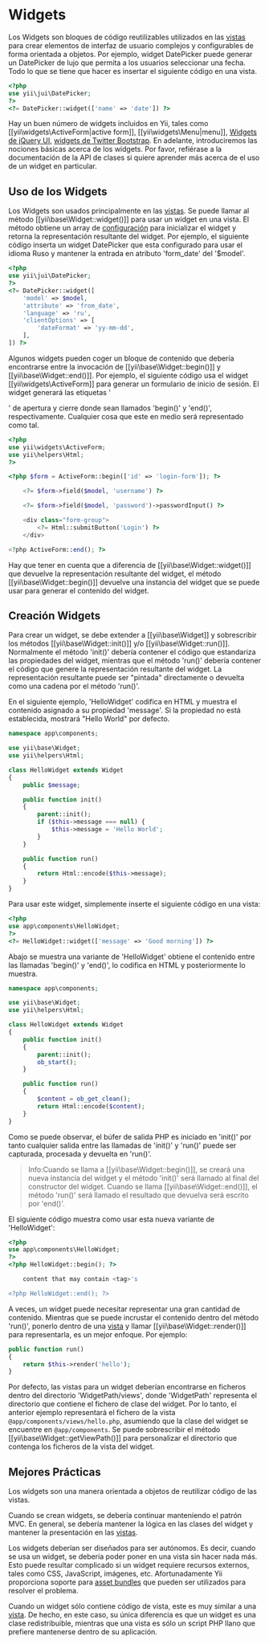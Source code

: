 ﻿Widgets
=======

Los Widgets son bloques de código reutilizables utilizados en las [vistas](structure-views.md) para crear elementos de 
interfaz de usuario complejos y configurables de forma orientada a objetos. Por ejemplo, widget DatePicker puede 
generar un DatePicker de lujo que permita a los usuarios seleccionar una fecha. Todo lo que se tiene que hacer es 
insertar el siguiente código en una vista.

```php
<?php
use yii\jui\DatePicker;
?>
<?= DatePicker::widget(['name' => 'date']) ?>
```

Hay un buen número de widgets incluidos en Yii, tales como [[yii\widgets\ActiveForm|active form]], 
[[yii\widgets\Menu|menu]], [Widgets de jQuery UI](widget-jui.md), [widgets de Twitter Bootstrap](widget-bootstrap.md). 
En adelante, introduciremos las nociones básicas acerca de los widgets. Por favor, refiérase a la documentación de la 
API de clases si quiere aprender más acerca de el uso de un widget en particular.

## Uso de los Widgets <span id="using-widgets"></span>

Los Widgets son usados principalmente en las [vistas](structure-views.md). Se puede llamar al método 
[[yii\base\Widget::widget()]] para usar un widget en una vista. El método obtiene un array de 
[configuración](concept-configurations.md) para inicializar el widget y retorna la representación resultante del 
widget. Por ejemplo, el siguiente código inserta un widget DatePicker que esta configurado para usar el idioma Ruso y 
mantener la entrada en atributo 'form_date' del '$model'.

```php
<?php
use yii\jui\DatePicker;
?>
<?= DatePicker::widget([
    'model' => $model,
    'attribute' => 'from_date',
    'language' => 'ru',
    'clientOptions' => [
        'dateFormat' => 'yy-mm-dd',
    ],
]) ?>
```

Algunos widgets pueden coger un bloque de contenido que debería encontrarse entre la invocación de 
[[yii\base\Widget::begin()]] y [[yii\base\Widget::end()]]. Por ejemplo, el siguiente código usa el widget 
[[yii\widgets\ActiveForm]] para generar un formulario de inicio de sesión. El widget generará las etiquetas '<form>' 
de apertura y cierre donde sean llamados 'begin()' y 'end()', respectivamente. Cualquier cosa que este en medio será 
representado como tal.

```php
<?php
use yii\widgets\ActiveForm;
use yii\helpers\Html;
?>

<?php $form = ActiveForm::begin(['id' => 'login-form']); ?>

    <?= $form->field($model, 'username') ?>

    <?= $form->field($model, 'password')->passwordInput() ?>

    <div class="form-group">
        <?= Html::submitButton('Login') ?>
    </div>

<?php ActiveForm::end(); ?>
```

Hay que tener en cuenta que a diferencia de [[yii\base\Widget::widget()]] que devuelve la representación resultante 
del widget, el método [[yii\base\Widget::begin()]] devuelve una instancia del widget que se puede usar para generar el 
contenido del widget.

## Creación Widgets <span id="creating-widgets"></span>

Para crear un widget, se debe extender a [[yii\base\Widget]] y sobrescribir los métodos [[yii\base\Widget::init()]] 
y/o [[yii\base\Widget::run()]]. Normalmente el método 'init()' debería contener el código que estandariza las 
propiedades del widget, mientras que el método 'run()' debería contener el código que genere la representación 
resultante del widget. La representación resultante puede ser "pintada" directamente o devuelta como una cadena por el 
método 'run()'.

En el siguiente ejemplo, 'HelloWidget' codifica en HTML y muestra el contenido asignado a su propiedad 'message'. Si 
la propiedad no está establecida, mostrará "Hello World" por defecto.

```php
namespace app\components;

use yii\base\Widget;
use yii\helpers\Html;

class HelloWidget extends Widget
{
    public $message;

    public function init()
    {
        parent::init();
        if ($this->message === null) {
            $this->message = 'Hello World';
        }
    }

    public function run()
    {
        return Html::encode($this->message);
    }
}
```

Para usar este widget, simplemente inserte el siguiente código en una vista:

```php
<?php
use app\components\HelloWidget;
?>
<?= HelloWidget::widget(['message' => 'Good morning']) ?>
```

Abajo se muestra una variante de 'HelloWidget' obtiene el contenido entre las llamadas 'begin()' y 'end()', lo 
codifica en HTML y posteriormente lo muestra.

```php
namespace app\components;

use yii\base\Widget;
use yii\helpers\Html;

class HelloWidget extends Widget
{
    public function init()
    {
        parent::init();
        ob_start();
    }

    public function run()
    {
        $content = ob_get_clean();
        return Html::encode($content);
    }
}
```

Como se puede observar, el búfer de salida PHP es iniciado en 'init()' por tanto cualquier salida entre las llamadas 
de 'init()' y 'run()' puede ser capturada, procesada y devuelta en 'run()'.

> Info:Cuando se llama a [[yii\base\Widget::begin()]], se creará una nueva instancia del widget y el método 'init()' 
  será llamado al final del constructor del widget. Cuando se llama [[yii\base\Widget::end()]], el método 'run()' será 
  llamado el resultado que devuelva será escrito por 'end()'.

El siguiente código muestra como usar esta nueva variante de 'HelloWidget':

```php
<?php
use app\components\HelloWidget;
?>
<?php HelloWidget::begin(); ?>

    content that may contain <tag>'s

<?php HelloWidget::end(); ?>
```

A veces, un widget puede necesitar representar una gran cantidad de contenido. Mientras que se puede incrustar el 
contenido dentro del método 'run()', ponerlo dentro de una [vista](structure-views.md) y llamar 
[[yii\base\Widget::render()]] para representarla, es un mejor enfoque. Por ejemplo:

```php
public function run()
{
    return $this->render('hello');
}
```

Por defecto, las vistas para un widget deberían encontrarse en ficheros dentro del directorio 'WidgetPath/views', 
donde 'WidgetPath' representa el directorio que contiene el fichero de clase del widget. Por lo tanto, el anterior 
ejemplo representará el fichero de la vista `@app/components/views/hello.php`, asumiendo que la clase del widget se 
encuentre en `@app/components`. Se puede sobrescribir el método [[yii\base\Widget::getViewPath()]] para personalizar 
el directorio que contenga los ficheros de la vista del widget.

## Mejores Prácticas <span id="best-practices"></span>

Los widgets son una manera orientada a objetos de reutilizar código de las vistas.

Cuando se crean widgets, se debería continuar manteniendo el patrón MVC. En general, se debería mantener la lógica en 
las clases del widget y mantener la presentación en las [vistas](structure-views.md).

Los widgets deberían ser diseñados para ser autónomos. Es decir, cuando se usa un widget, se debería poder poner en 
una vista sin hacer nada más. Esto puede resultar complicado si un widget requiere recursos externos, tales como CSS, 
JavaScript, imágenes, etc. Afortunadamente Yii proporciona soporte para 
[asset bundles](structure-asset-bundles.md) que pueden ser utilizados para resolver el problema.

Cuando un widget sólo contiene código de vista, este es muy similar a una [vista](structure-views.md). De hecho, en 
este caso, su única diferencia es que un widget es una clase redistribuible, mientras que una vista es sólo un script 
PHP llano que prefiere mantenerse dentro de su aplicación.
